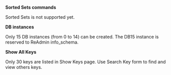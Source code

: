 **Sorted Sets commands**

Sorted Sets is not supported yet.

**DB instances**

Only 15 DB instances (from 0 to 14) can be created. The DB15 instance is reserved to ReAdmin info\_schema.

**Show All Keys**

Only 30 keys are listed in Show Keys page. Use Search Key form to find and view others keys.